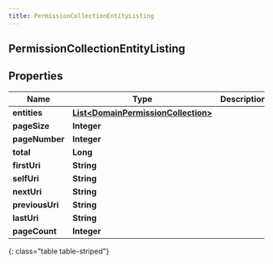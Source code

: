 ```yaml
---
title: PermissionCollectionEntityListing
---
```


## PermissionCollectionEntityListing

## Properties

| Name            | Type                                                                                             | Description | Notes      |
| --------------- | ------------------------------------------------------------------------------------------------ | ----------- | ---------- |
| **entities**    | <!----><!---->[**List&lt;DomainPermissionCollection&gt;**](DomainPermissionCollection.md)<!----> |             | [optional] |
| **pageSize**    | <!----><!---->**Integer**<!---->                                                                 |             | [optional] |
| **pageNumber**  | <!----><!---->**Integer**<!---->                                                                 |             | [optional] |
| **total**       | <!----><!---->**Long**<!---->                                                                    |             | [optional] |
| **firstUri**    | <!----><!---->**String**<!---->                                                                  |             | [optional] |
| **selfUri**     | <!----><!---->**String**<!---->                                                                  |             | [optional] |
| **nextUri**     | <!----><!---->**String**<!---->                                                                  |             | [optional] |
| **previousUri** | <!----><!---->**String**<!---->                                                                  |             | [optional] |
| **lastUri**     | <!----><!---->**String**<!---->                                                                  |             | [optional] |
| **pageCount**   | <!----><!---->**Integer**<!---->                                                                 |             | [optional] |

{: class="table table-striped"}
